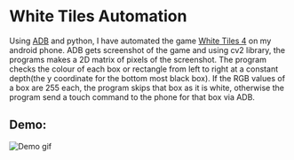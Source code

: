 # White Tiles Automation

Using [ADB](https://developer.android.com/studio/command-line/adb) and python, I have automated the game [White Tiles 4](https://play.google.com/store/apps/details?id=com.brighthouse.whitetiles4And&hl=en_IN) on my android phone.
ADB gets screenshot of the game and using cv2 library, the programs makes a 2D matrix of pixels of the screenshot. The program checks the colour of each box or rectangle from left to right at a constant depth(the y coordinate for the bottom most black box). If the RGB values of a box are 255 each, the program skips that box as it is white, otherwise the program send a touch command to the phone for that box via ADB.

## Demo:

![Demo gif](https://user-images.githubusercontent.com/45307657/85741777-55877a80-b720-11ea-9499-164f3da33255.gif)
